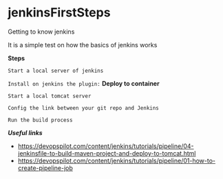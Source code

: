 # jenkinsFirstSteps
Getting to know jenkins

It is a simple test on how the basics of jenkins works

**Steps**

```Start a local server of jenkins```

```Install on jenkins the plugin:``` **Deploy to container**

```Start a local tomcat server```

```Config the link between your git repo and Jenkins```

```Run the build process```

***Useful links***

* https://devopspilot.com/content/jenkins/tutorials/pipeline/04-jenkinsfile-to-build-maven-project-and-deploy-to-tomcat.html
* https://devopspilot.com/content/jenkins/tutorials/pipeline/01-how-to-create-pipeline-job
